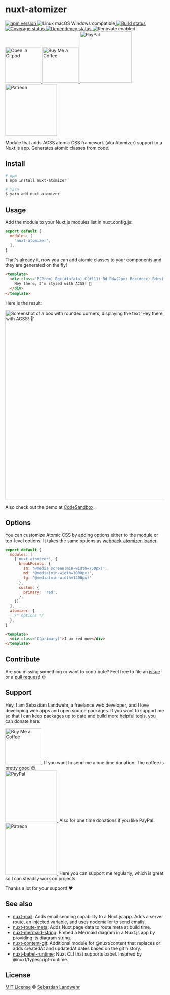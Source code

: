 <!-- TITLE/ -->
# nuxt-atomizer
<!-- /TITLE -->

<!-- BADGES/ -->
  <p>
    <a href="https://npmjs.org/package/nuxt-atomizer">
      <img
        src="https://img.shields.io/npm/v/nuxt-atomizer.svg"
        alt="npm version"
      >
    </a><img src="https://img.shields.io/badge/os-linux%20%7C%C2%A0macos%20%7C%C2%A0windows-blue" alt="Linux macOS Windows compatible"><a href="https://github.com/dword-design/nuxt-atomizer/actions">
      <img
        src="https://github.com/dword-design/nuxt-atomizer/workflows/build/badge.svg"
        alt="Build status"
      >
    </a><a href="https://codecov.io/gh/dword-design/nuxt-atomizer">
      <img
        src="https://codecov.io/gh/dword-design/nuxt-atomizer/branch/master/graph/badge.svg"
        alt="Coverage status"
      >
    </a><a href="https://david-dm.org/dword-design/nuxt-atomizer">
      <img src="https://img.shields.io/david/dword-design/nuxt-atomizer" alt="Dependency status">
    </a><img src="https://img.shields.io/badge/renovate-enabled-brightgreen" alt="Renovate enabled"><br/><a href="https://gitpod.io/#https://github.com/dword-design/nuxt-atomizer">
      <img
        src="https://gitpod.io/button/open-in-gitpod.svg"
        alt="Open in Gitpod"
        width="114"
      >
    </a><a href="https://www.buymeacoffee.com/dword">
      <img
        src="https://www.buymeacoffee.com/assets/img/guidelines/download-assets-sm-2.svg"
        alt="Buy Me a Coffee"
        width="114"
      >
    </a><a href="https://paypal.me/SebastianLandwehr">
      <img
        src="https://sebastianlandwehr.com/images/paypal.svg"
        alt="PayPal"
        width="163"
      >
    </a><a href="https://www.patreon.com/dworddesign">
      <img
        src="https://sebastianlandwehr.com/images/patreon.svg"
        alt="Patreon"
        width="163"
      >
    </a>
</p>
<!-- /BADGES -->

<!-- DESCRIPTION/ -->
Module that adds ACSS atomic CSS framework (aka Atomizer) support to a Nuxt.js app. Generates atomic classes from code.
<!-- /DESCRIPTION -->

<!-- INSTALL/ -->
## Install

```bash
# npm
$ npm install nuxt-atomizer

# Yarn
$ yarn add nuxt-atomizer
```
<!-- /INSTALL -->

## Usage

Add the module to your Nuxt.js modules list in nuxt.config.js:

```js
export default {
  modules: [
    'nuxt-atomizer',
  ],
}
```

That's already it, now you can add atomic classes to your components and they are generated on the fly!

```html
<template>
  <div class="P(2rem) Bgc(#fafafa) C(#111) Bd Bdw(2px) Bdc(#ccc) Bdrs(.5rem) Ff(ss)">
    Hey there, I'm styled with ACSS! 🙌
  </div>
</template>
```

Here is the result:

<img alt="Screenshot of a box with rounded corners, displaying the text 'Hey there, I'm styled with ACSS! 🙌'" src="https://github.com/dword-design/nuxt-atomizer/blob/master/doc/screenshot.jpg" width="600">

Also check out the demo at [CodeSandbox](https://codesandbox.io/s/demo-nuxt-atomizer-k8cky).

## Options

You can customize Atomic CSS by adding options either to the module or top-level options. It takes the same options as [webpack-atomizer-loader](https://github.com/acss-io/webpack-atomizer-loader#atomic-css-configuration).

```js
export default {
  modules: [
    ['nuxt-atomizer', {
      breakPoints: {
        sm: '@media screen(min-width=750px)',
        md: '@media(min-width=1000px)',
        lg: '@media(min-width=1200px)'
      },
      custom: {
        primary: 'red',
      },
    }],
  ],
  atomizer: {
    /* options */
  },
}
```

```html
<template>
  <div class="C(primary)">I am red now</div>
</template>
```

<!-- LICENSE/ -->
## Contribute

Are you missing something or want to contribute? Feel free to file an [issue](https://github.com/dword-design/nuxt-atomizer/issues) or a [pull request](https://github.com/dword-design/nuxt-atomizer/pulls)! ⚙️

## Support

Hey, I am Sebastian Landwehr, a freelance web developer, and I love developing web apps and open source packages. If you want to support me so that I can keep packages up to date and build more helpful tools, you can donate here:

<p>
  <a href="https://www.buymeacoffee.com/dword">
    <img
      src="https://www.buymeacoffee.com/assets/img/guidelines/download-assets-sm-2.svg"
      alt="Buy Me a Coffee"
      width="114"
    >
  </a>&nbsp;If you want to send me a one time donation. The coffee is pretty good 😊.<br/>
  <a href="https://paypal.me/SebastianLandwehr">
    <img
      src="https://sebastianlandwehr.com/images/paypal.svg"
      alt="PayPal"
      width="163"
    >
  </a>&nbsp;Also for one time donations if you like PayPal.<br/>
  <a href="https://www.patreon.com/dworddesign">
    <img
      src="https://sebastianlandwehr.com/images/patreon.svg"
      alt="Patreon"
      width="163"
    >
  </a>&nbsp;Here you can support me regularly, which is great so I can steadily work on projects.
</p>

Thanks a lot for your support! ❤️

## See also

* [nuxt-mail](https://github.com/dword-design/nuxt-mail): Adds email sending capability to a Nuxt.js app. Adds a server route, an injected variable, and uses nodemailer to send emails.
* [nuxt-route-meta](https://github.com/dword-design/nuxt-route-meta): Adds Nuxt page data to route meta at build time.
* [nuxt-mermaid-string](https://github.com/dword-design/nuxt-mermaid-string): Embed a Mermaid diagram in a Nuxt.js app by providing its diagram string.
* [nuxt-content-git](https://github.com/dword-design/nuxt-content-git): Additional module for @nuxt/content that replaces or adds createdAt and updatedAt dates based on the git history.
* [nuxt-babel-runtime](https://github.com/dword-design/nuxt-babel-runtime): Nuxt CLI that supports babel. Inspired by @nuxt/typescript-runtime.

## License

[MIT License](https://opensource.org/licenses/MIT) © [Sebastian Landwehr](https://sebastianlandwehr.com)
<!-- /LICENSE -->
